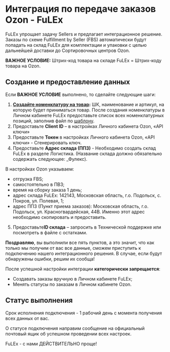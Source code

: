 #  Интеграция по передаче заказов Ozon - FuLEx

FuLEx упрощает задачу Sellers и предлагает интеграционное
решение. Заказы по схеме Fulfillment by Seller (FBS) автоматически будут попадать на склад FuLEx для комплектации и упаковки с целью дальнейшей доставки до
Сортировочных центров Ozon. 

**ВАЖНОЕ УСЛОВИЕ:**
Штрих-код товара на складе FuLEx = Штрих-коду товара на Ozon. 

## Создание и предоставление данных 

Если **ВАЖНОЕ УСЛОВИЕ** выполнено, то сделайте следующие шаги:

1. **[Создайте номенклатуру на товар](nomenclature.md):** ШК, наименование и
артикул, на которую будет приниматься товар. После создания номенклатуры в Личном кабинете FuLEx предоставьте список всех номенклатурных позиций, заполнив файл по [шаблону](https://drive.google.com/uc?export=download&id=1pNIw2SAnvl9ixSG1vM1W9wsu4tbXOccz). 
2. Предоставьте **Client ID** – в настройках Личного кабинета Ozon, «АPI ключи»
3. Предоставьте **Токен** в настройках Личного кабинета Ozon, «АPI ключи» -  Cгенерировать ключ.
4. Предоставьте **Адрес склада (ППЗ)** - Необходимо создать склад  FuLEx в разделе Логистика. (Название склада должно обязательно содержать следующее:  _Фулекс). 

В настройках Ozon указываем:
- отгрузка FBS;
- самостоятельно в ПВЗ;
- время на сборку заказа 1 день;
- адрес склада FuLEx: 142143, Московская область, г.о. Подольск, с. Покров, ул. Полевая, 1;
- адрес ППЗ (Пункт приема заказов): Московская область, г.о. Подольск, ул. Красногвардейская, 44В. Именно этот адрес необходимо скопировать и предоставить. 
5. Предоставьте**ID склада** – запросить в Технической поддержке или посмотреть в файле с остатками.


**Поздравляю**, вы выполнили все пять пунктов, а это значит, что как только мы получим от вас все данные, сможем приступить к подключению нашего интеграционного решения. 
В случае, если будут обнаружены ошибки, решим их сообща!

После успешной настройки интеграции **категорически запрещается**:

- Создавать заказы вручную в Личном кабинете FuLEx;
- Менять статусы по заказам в Личном кабинете Ozon.

## Статус выполнения

Срок исполнения подключения - 1 рабочий день с момента получения всех данных от вас. 

О статусе подключения направим сообщение на официальный почтовый ящик об успешном проведении всех настроек.  

FuLEx - с нами ДЕЙСТВИТЕЛЬНО проще!